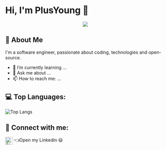 # Hi, I'm PlusYoung 👋
<div align="center">
  <img  src="https://github-profile-trophy.vercel.app/?username=PlusYoung&theme=flat&row=1&column=3" />
</div>



## 🚀 About Me
I'm a software engineer, passionate about coding, technologies and open-source.

- 🌱 I’m currently learning ...
- 💬 Ask me about ...
- 📫 How to reach me: ...


## 💻 Top Languages:
![Top Langs](https://github-readme-stats.vercel.app/api/top-langs/?username=PlusYoung&layout=compact&theme=vue)



## 🤝 Connect with me:
[<img align="left" alt="PlusYoung | LinkedIn" width="24px" src="https://cdn.jsdelivr.net/npm/simple-icons@v3/icons/linkedin.svg" />](https://www.linkedin.com/in/yang-y-1b3338238/) 👈Open my Linkedin 😃

